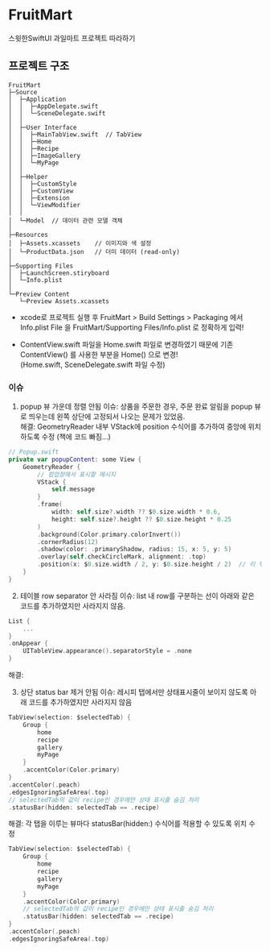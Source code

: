 # FruitMart
스윗한SwiftUI 과일마트 프로젝트 따라하기

## 프로젝트 구조
```
FruitMart
├─Source
│  ├─Application
│  │  ├─AppDelegate.swift
│  │  └─SceneDelegate.swift
│  │      
│  ├─User Interface
│  │  ├─MainTabView.swift  // TabView
│  │  ├─Home
│  │  ├─Recipe
│  │  ├─ImageGallery
│  │  └─MyPage
│  │      
│  ├─Helper
│  │  ├─CustomStyle
│  │  ├─CustomView
│  │  ├─Extension
│  │  └─ViewModifier
│  │      
│  └─Model  // 데이터 관련 모델 객체
│          
├─Resources
│  ├─Assets.xcassets    // 이미지와 색 설정
│  └─ProductData.json   // 더미 데이터 (read-only)
│  
├─Supporting Files
│  ├─LaunchScreen.stiryboard
│  └─Info.plist
│  
└─Preview Content
   └─Preview Assets.xcassets

```

- xcode로 프로젝트 실행 후 FruitMart > Build Settings > Packaging 에서 Info.plist File 을 FruitMart/Supporting Files/Info.plist 로 정확하게 입력!

- ContentView.swift 파일을 Home.swift 파일로 변경하였기 때문에 기존 ContentView() 를 사용한 부분을 Home() 으로 변경!       
  (Home.swift, SceneDelegate.swift 파일 수정)



### 이슈
1. popup 뷰 가운데 정렬 안됨
이슈: 상품을 주문한 경우, 주문 완료 알림을 popup 뷰로 띄우는데 왼쪽 상단에 고정되서 나오는 문제가 있었음.      
해결: GeometryReader 내부 VStack에 position 수식어를 추가하여 중앙에 위치하도록 수정 (책에 코드 빠짐...)
```swift
// Popup.swift
private var popupContent: some View {
    GeometryReader {
        // 팝업창에서 표시할 메시지
        VStack {
            self.message
        }
        .frame(
            width: self.size?.width ?? $0.size.width * 0.6,
            height: self.size?.height ?? $0.size.height * 0.25
        )
        .background(Color.primary.colorInvert())
        .cornerRadius(12)
        .shadow(color: .primaryShadow, radius: 15, x: 5, y: 5)
        .overlay(self.checkCircleMark, alignment: .top)
        .position(x: $0.size.width / 2, y: $0.size.height / 2)  // 이 부분 추가!!
    }
}
```

2. 테이블 row separator 안 사라짐
이슈: list 내 row를 구분하는 선이 아래와 같은 코드를 추가하였지만 사라지지 않음. 
```swift
List {
    ...
}
.onAppear {
    UITableView.appearance().separatorStyle = .none
}
```
해결: 

3. 상단 status bar 제거 안됨
이슈: 레시피 탭에서만 상태표시줄이 보이지 않도록 아래 코드를 추가하였지만 사라지지 않음
```swift
TabView(selection: $selectedTab) {
    Group {
        home
        recipe
        gallery
        myPage
    }
    .accentColor(Color.primary)
}
.accentColor(.peach)
.edgesIgnoringSafeArea(.top)
// selectedTab의 값이 recipe인 경우에만 상태 표시줄 숨김 처리
.statusBar(hidden: selectedTab == .recipe)
```
해결: 각 탭을 이루는 뷰마다 statusBar(hidden:) 수식어를 적용할 수 있도록 위치 수정
```swift
TabView(selection: $selectedTab) {
    Group {
        home
        recipe
        gallery
        myPage
    }
    .accentColor(Color.primary)
    // selectedTab의 값이 recipe인 경우에만 상태 표시줄 숨김 처리
    .statusBar(hidden: selectedTab == .recipe)
}
.accentColor(.peach)
.edgesIgnoringSafeArea(.top)
```
